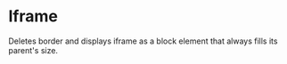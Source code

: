 # Iframe

Deletes border and displays iframe as a block element that always fills its parent's size.